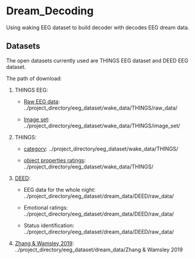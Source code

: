 # Dream_Decoding
Using waking EEG dataset to build decoder with decodes EEG dream data. 

## Datasets
The open datasets currently used are THINGS EEG dataset and DEED EEG dataset. 

The path of download:

1. THINGS EEG: 
   
   * [Raw EEG data](https://osf.io/crxs4/): ../project_directory/eeg_dataset/wake_data/THINGS/raw_data/

   * [Image set](https://osf.io/y63gw/): ../project_directory/eeg_dataset/wake_data/THINGS/image_set/

2. THINGS: 

   * [category](https://osf.io/vehr3): ../project_directory/eeg_dataset/wake_data/THINGS/

   * [object properties ratings](https://osf.io/3kwn2): ../project_directory/eeg_dataset/wake_data/THINGS/
   
3. [DEED](http://www.deeddataset.com/#/download):

   * EEG data for the whole night: ../project_directory/eeg_dataset/dream_data/DEED/raw_data/

   * Emotional ratings: ../project_directory/eeg_dataset/dream_data/DEED/raw_data/

   * Status identification: ../project_directory/eeg_dataset/dream_data/DEED/raw_data/

4. [Zhang & Wamsley 2019](https://doi.org/10.6084/m9.figshare.22226692): ../project_directory/eeg_dataset/dream_data/Zhang & Wamsley 2019